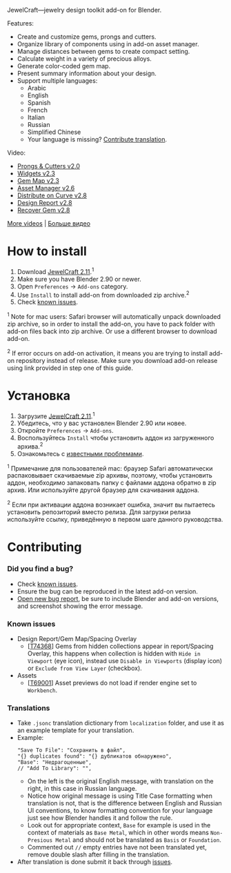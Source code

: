 JewelCraft—jewelry design toolkit add-on for Blender.

Features:

* Create and customize gems, prongs and cutters.
* Organize library of components using in add-on asset manager.
* Manage distances between gems to create compact setting.
* Calculate weight in a variety of precious alloys.
* Generate color-coded gem map.
* Present summary information about your design.
* Support multiple languages:
  * Arabic
  * English
  * Spanish
  * French
  * Italian
  * Russian
  * Simplified Chinese
  * Your language is missing? [Contribute translation](#translations).

Video:

* [Prongs & Cutters v2.0](https://youtu.be/AZlCFg8bDSg)
* [Widgets v2.3](https://youtu.be/9VN_-seau3k)
* [Gem Map v2.3](https://youtu.be/aQ__ec0BAbE)
* [Asset Manager v2.6](https://youtu.be/SYMHsImXe_c)
* [Distribute on Curve v2.8](https://youtu.be/h4-emum2orE)
* [Design Report v2.8](https://youtu.be/6UxJAw_t5R0)
* [Recover Gem v2.8](https://youtu.be/dn1XBbslgEw)

[More videos][playlist_en] | [Больше видео][playlist_ru]


How to install
==========================

1. Download [JewelCraft 2.11][download_latest].<sup>1</sup>
2. Make sure you have Blender 2.90 or newer.
3. Open `Preferences` → `Add-ons` category.
4. Use `Install` to install add-on from downloaded zip archive.<sup>2</sup>
5. Check [known issues](#known-issues).

<sup>1</sup> Note for mac users: Safari browser will automatically unpack downloaded zip archive, so in order to install the add-on, you have to pack folder with add-on files back into zip archive. Or use a different browser to download add-on.

<sup>2</sup> If error occurs on add-on activation, it means you are trying to install add-on repository instead of release. Make sure you download add-on release using link provided in step one of this guide.


Установка
==========================

1. Загрузите [JewelCraft 2.11][download_latest].<sup>1</sup>
2. Убедитесь, что у вас установлен Blender 2.90 или новее.
3. Откройте `Preferences` → `Add-ons`.
4. Воспользуйтесь `Install` чтобы установить аддон из загруженного архива.<sup>2</sup>
5. Ознакомьтесь с [известными проблемами](#known-issues).

<sup>1</sup> Примечание для пользователей mac: браузер Safari автоматически распаковывает скачиваемые zip архивы, поэтому, чтобы установить аддон, необходимо запаковать папку с файлами аддона обратно в zip архив. Или используйте другой браузер для скачивания аддона.

<sup>2</sup> Если при активации аддона возникает ошибка, значит вы пытаетесь установить репозиторий вместо релиза. Для загрузки релиза используйте ссылку, приведённую в первом шаге данного руководства.


Contributing
==========================

### Did you find a bug?

* Check [known issues](#known-issues).
* Ensure the bug can be reproduced in the latest add-on version.
* [Open new bug report][report_bug], be sure to include Blender and add-on versions, and screenshot showing the error message.

### Known issues

* Design Report/Gem Map/Spacing Overlay
  * [[T74368](https://developer.blender.org/T74368)] Gems from hidden collections appear in report/Spacing Overlay, this happens when collection is hidden with  `Hide in Viewport` (eye icon), instead use `Disable in Viewports` (display icon) or `Exclude from View Layer` (checkbox).
* Assets
  * [[T69001](https://developer.blender.org/T69001)] Asset previews do not load if render engine set to `Workbench`.

### Translations

* Take `.jsonc` translation dictionary from `localization` folder, and use it as an example template for your translation.
* Example:
  ```jsonc
  "Save To File": "Сохранить в файл",
  "{} duplicates found": "{} дубликатов обнаружено",
  "Base": "Недрагоценные",
  // "Add To Library": "",
  ```
  * On the left is the original English message, with translation on the right, in this case in Russian language.
  * Notice how original message is using Title Case formatting when translation is not, that is the difference between English and Russian UI conventions, to know formatting convention for your language just see how Blender handles it and follow the rule.
  * Look out for appropriate context, `Base` for example is used in the context of materials as `Base Metal`, which in other words means `Non-Presious Metal` and should not be translated as `Basis` or `Foundation`.
  * Commented out `//` empty entries have not been translated yet, remove double slash after filling in the translation.
* After translation is done submit it back through [issues][submit_translation].


[download_latest]: https://github.com/mrachinskiy/jewelcraft/releases/download/v2.11.0-blender2.90.0/jewelcraft-2_11_0.zip
[report_bug]: https://github.com/mrachinskiy/jewelcraft/issues/new?template=bug_report.md
[submit_translation]: https://github.com/mrachinskiy/jewelcraft/issues/new?labels=translation&template=contribute-translation.md
[playlist_en]: https://www.youtube.com/playlist?list=PLCoK1Ao0T01KhfestF7xCic1jf5YjXiVh
[playlist_ru]: https://www.youtube.com/playlist?list=PLCoK1Ao0T01KQ0cobvQLR2q3sYF6fH2lh
